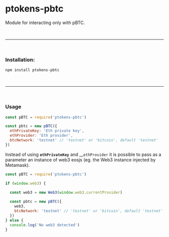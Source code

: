 # ptokens-pbtc

Module for interacting only with pBTC.

&nbsp;

***

&nbsp;

### Installation:

```
npm install ptokens-pbtc
```

&nbsp;

***

&nbsp;

### Usage 

```js
const pBTC = require('ptokens-pbtc')

const pbtc = new pBTC({
  ethPrivateKey: 'Eth private key',
  ethProvider: 'Eth provider',
  btcNetwork: 'testnet' // 'testnet' or 'bitcoin', default 'testnet'
})
```

Instead of using __`ethPrivateKey`__ and __`ethProvider` it is possible to pass as a parameter an instance of web3 eosjs (eg. the Web3 instance injected by Metamask).

```js
const pBTC = require('ptokens-pbtc')

if (window.web3) {
  
  const web3 = new Web3(window.web3.currentProvider)

  const pbtc = new pBTC({
    web3,
    btcNetwork: 'testnet' // 'testnet' or 'bitcoin', default 'testnet'
  })
} else {
  console.log('No web3 detected')
}
```